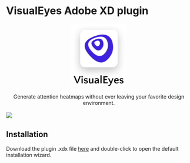 # VisualEyes Adobe XD plugin

<div align="center">
  <img width="150px" src="./assets/logo.png"/>
</div>
<br/>
<div align="center">
  Generate attention heatmaps without ever leaving your favorite design environment.
</div>
<br/>
<img src="./assets/demo.gif"/>

## Installation

Download the plugin .xdx file [here](".plugin/visualeyes.xdx") and double-click to open the default installation wizard.
